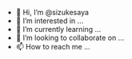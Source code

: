- 👋 Hi, I’m @sizukesaya
- 👀 I’m interested in ...
- 🌱 I’m currently learning ...
- 💞️ I’m looking to collaborate on ...
- 📫 How to reach me ...

<!---
sizukesaya/sizukesaya is a ✨ special ✨ repository because its `README.md` (this file) appears on your GitHub profile.
You can click the Preview link to take a look at your changes.
--->
